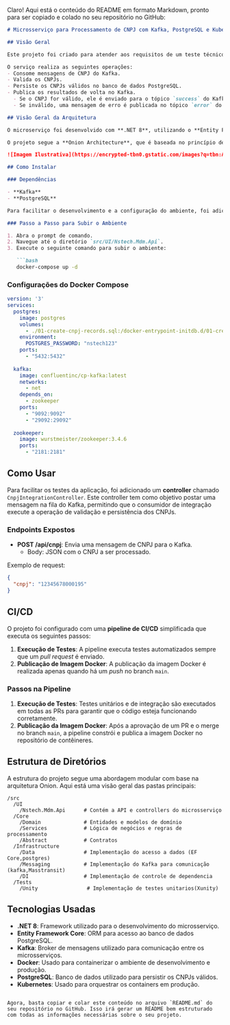 Claro! Aqui está o conteúdo do README em formato Markdown, pronto para ser copiado e colado no seu repositório no GitHub:

```markdown
# Microsserviço para Processamento de CNPJ com Kafka, PostgreSQL e Kubernetes

## Visão Geral

Este projeto foi criado para atender aos requisitos de um teste técnico, cujo objetivo é criar um microsserviço que processa registros de CNPJ utilizando Kafka, PostgreSQL e Kubernetes.

O serviço realiza as seguintes operações:
- Consome mensagens de CNPJ do Kafka.
- Valida os CNPJs.
- Persiste os CNPJs válidos no banco de dados PostgreSQL.
- Publica os resultados de volta no Kafka.
  - Se o CNPJ for válido, ele é enviado para o tópico `success` do Kafka.
  - Se inválido, uma mensagem de erro é publicada no tópico `error` do Kafka.

## Visão Geral da Arquitetura

O microserviço foi desenvolvido com **.NET 8**, utilizando o **Entity Framework Core** (ORM) para a comunicação com o banco de dados PostgreSQL. O serviço também usa o **Kafka** como um barramento de mensagens (ESB - Enterprise Service Bus) para rotear as mensagens entre os produtores e consumidores.

O projeto segue a **Onion Architecture**, que é baseada no princípio de inversão de controle, onde as camadas são dispostas de forma concêntrica, com o núcleo representando o domínio central da aplicação. Diferente das arquiteturas tradicionais de camadas, a arquitetura em cebola não depende da camada de dados, mas sim dos modelos de domínio reais.

![Imagem Ilustrativa](https://encrypted-tbn0.gstatic.com/images?q=tbn:ANd9GcRxC67hvjpPQ6D_xe_HnvKfy9n-bUw1eDZlag&s)

## Como Instalar

### Dependências

- **Kafka**
- **PostgreSQL**

Para facilitar o desenvolvimento e a configuração do ambiente, foi adicionado um arquivo `docker-compose.yml`. Ele irá preparar o ambiente de desenvolvimento, subindo as imagens necessárias para o Kafka e o PostgreSQL, além de executar ações como a criação de tópicos no Kafka e a execução de scripts SQL para a criação das tabelas no PostgreSQL.

### Passo a Passo para Subir o Ambiente

1. Abra o prompt de comando.
2. Navegue até o diretório `src/UI/Nstech.Mdm.Api`.
3. Execute o seguinte comando para subir o ambiente:

   ```bash
   docker-compose up -d
   ```

### Configurações do Docker Compose

```yaml
version: '3'
services:
  postgres:
    image: postgres
    volumes:
      - ./01-create-cnpj-records.sql:/docker-entrypoint-initdb.d/01-create-cnpj-records.sql
    environment:
      POSTGRES_PASSWORD: "nstech123"
    ports:
      - "5432:5432"
  
  kafka:
    image: confluentinc/cp-kafka:latest
    networks:
      - net
    depends_on:
      - zookeeper
    ports:
      - "9092:9092"
      - "29092:29092"
  
  zookeeper:
    image: wurstmeister/zookeeper:3.4.6
    ports:
      - "2181:2181"
```

## Como Usar

Para facilitar os testes da aplicação, foi adicionado um **controller** chamado `CnpjIntegrationController`. Este controller tem como objetivo postar uma mensagem na fila do Kafka, permitindo que o consumidor de integração execute a operação de validação e persistência dos CNPJs.

### Endpoints Expostos

- **POST /api/cnpj**: Envia uma mensagem de CNPJ para o Kafka.
  - Body: JSON com o CNPJ a ser processado.
  
Exemplo de request:

```json
{
  "cnpj": "12345678000195"
}
```

## CI/CD

O projeto foi configurado com uma **pipeline de CI/CD** simplificada que executa os seguintes passos:

1. **Execução de Testes**: A pipeline executa testes automatizados sempre que um *pull request* é enviado.
2. **Publicação de Imagem Docker**: A publicação da imagem Docker é realizada apenas quando há um *push* no branch `main`.

### Passos na Pipeline

1. **Execução de Testes**: Testes unitários e de integração são executados em todas as PRs para garantir que o código esteja funcionando corretamente.
2. **Publicação da Imagem Docker**: Após a aprovação de um PR e o merge no branch `main`, a pipeline constrói e publica a imagem Docker no repositório de contêineres.

## Estrutura de Diretórios

A estrutura do projeto segue uma abordagem modular com base na arquitetura Onion. Aqui está uma visão geral das pastas principais:

```
/src
  /UI
    /Nstech.Mdm.Api      # Contém a API e controllers do microsserviço
  /Core
    /Domain              # Entidades e modelos de domínio
    /Services            # Lógica de negócios e regras de processamento
    /Abstract            # Contratos 
  /Infrastructure
    /Data                # Implementação do acesso a dados (EF Core,postgres) 
    /Messaging           # Implementação do Kafka para comunicação (kafka,Masstransit)
    /DI                  # Implementação de controle de dependencia
  /Tests
    /Unity                # Implementação de testes unitarios(Xunity)
```

## Tecnologias Usadas

- **.NET 8**: Framework utilizado para o desenvolvimento do microsserviço.
- **Entity Framework Core**: ORM para acesso ao banco de dados PostgreSQL.
- **Kafka**: Broker de mensagens utilizado para comunicação entre os microsserviços.
- **Docker**: Usado para containerizar o ambiente de desenvolvimento e produção.
- **PostgreSQL**: Banco de dados utilizado para persistir os CNPJs válidos.
- **Kubernetes**: Usado para orquestrar os containers em produção.
```

Agora, basta copiar e colar este conteúdo no arquivo `README.md` do seu repositório no GitHub. Isso irá gerar um README bem estruturado com todas as informações necessárias sobre o seu projeto.